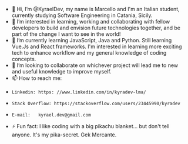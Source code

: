 - 👋 Hi, I’m @KyraelDev, my name is Marcello and I'm an Italian student, currently studying Software Engineering in Catania, Sicily.
- 👀 I’m interested in learning, working and collaborating with fellow developers to build and envision future technologies together, and be part of the change I want to see in the world!
- 🌱 I’m currently learning JavaScript, Java and Python. Still learning Vue.Js and React frameworks. I'm interested in learning more exciting tech to enhance workflow and my general knowledge of coding concepts.
- 💞️ I’m looking to collaborate on whichever project will lead me to new and useful knowledge to improve myself.
- 📫 How to reach me:
-     Linkedin: https: //www.linkedin.com/in/kyradev-lma/
-     Stack Overflow: https://stackoverflow.com/users/23445990/kyradev
-     E-mail:   kyrael.dev@gmail.com
- ⚡ Fun fact: I like coding with a big pikachu blanket... but don't tell anyone. It's my pika-secret. Gek Mercante.
